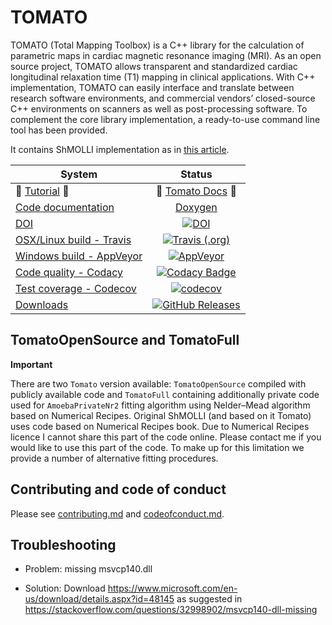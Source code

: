 # TOMATO
TOMATO (Total Mapping Toolbox) is a C++ library for the calculation of parametric maps in cardiac magnetic resonance 
imaging (MRI). As an open source project, TOMATO allows transparent and standardized cardiac longitudinal relaxation 
time (T1) mapping in clinical applications. With C++ implementation, TOMATO can easily interface and translate between 
research software environments, and commercial vendors’ closed-source C++ environments on scanners as well as 
post-processing software. To complement the core library implementation, a ready-to-use command line tool has been provided.

It contains ShMOLLI implementation as in [this article](https://jcmr-online.biomedcentral.com/articles/10.1186/1532-429X-12-69).   

| System                                         |     Status                                            |
|------------------------------------------------|:-----------------------------------------------------:|
| :tomato: [Tutorial][toamto_docs_link] :tomato: | :tomato: [Tomato Docs][toamto_docs_link]   :tomato:   |
| [Code documentation][doxygen_link]             | [Doxygen][doxygen_link]                               |
| [DOI][zenodo_link]                             | [![DOI][zenodo_badge]][zenodo_link]                   |
| [OSX/Linux build - Travis][travis_link]        | [![Travis (.org)][travis_badge]][travis_link]         |
| [Windows build - AppVeyor][appveyor_link]      | [![AppVeyor][appveyor_badge]][appveyor_link]          |
| [Code quality - Codacy][codacy_link]           | [![Codacy Badge][codacy_badge]][codacy_link]          |
| [Test coverage - Codecov][codecov_link]        | [![codecov][codecov_badge]][codecov_link]             |
| [Downloads][downloads_link]                    | [![GitHub Releases][downloads_badge]][downloads_link] |

## TomatoOpenSource and TomatoFull
**Important**

There are two `Tomato` version available: `TomatoOpenSource` compiled with publicly available code and `TomatoFull` 
containing additionally private code used for `AmoebaPrivateNr2` fitting algorithm using Nelder–Mead algorithm based 
on Numerical Recipes. Original ShMOLLI (and based on it Tomato) uses code based on Numerical Recipes book. Due to 
Numerical Recipes licence I cannot share this part of the code online. Please contact me if you would like to use this 
part of the code. To make up for this limitation we provide a number of alternative fitting procedures.

## Contributing and code of conduct

Please see [contributing.md](contributing.md) and [codeofconduct.md](codeofconduct.md).

## Troubleshooting

*   Problem: missing msvcp140.dll  

*   Solution: Download <https://www.microsoft.com/en-us/download/details.aspx?id=48145> as suggested in 
<https://stackoverflow.com/questions/32998902/msvcp140-dll-missing>

[zenodo_link]: https://zenodo.org/badge/latestdoi/142749215
[zenodo_badge]: https://img.shields.io/badge/DOI-10.5281%2Fzenodo.1489791-blue.svg?style=flat-square
[travis_link]: https://travis-ci.org/MRKonrad/tomato
[travis_badge]: https://img.shields.io/travis/MRKonrad/tomato/master.svg?style=flat-square
[appveyor_link]: https://ci.appveyor.com/project/MRKonrad/tomato
[appveyor_badge]: https://img.shields.io/appveyor/ci/MRKonrad/tomato/master.svg?style=flat-square
[codacy_link]: https://www.codacy.com/app/MRKonrad/tomato?utm_source=github.com&amp;utm_medium=referral&amp;utm_content=MRKonrad/tomato&amp;utm_campaign=Badge_Grade
[codacy_badge]: https://img.shields.io/codacy/grade/1ca5a2f31ee040cc9258fc5018e51c1e?style=flat-square
[codecov_link]: https://codecov.io/gh/MRKonrad/tomato
[codecov_badge]: https://img.shields.io/codecov/c/github/MRKonrad/tomato.svg?style=flat-square
[downloads_link]: https://github.com/MRKonrad/tomato/releases
[downloads_badge]: https://img.shields.io/github/downloads/MRKonrad/tomato/total.svg?style=flat-square
[doxygen_link]: https://mrkonrad.github.io/tomato/html/md__r_e_a_d_m_e.html
[toamto_docs_link]: https://mrkonrad.github.io/tomato_docs/
